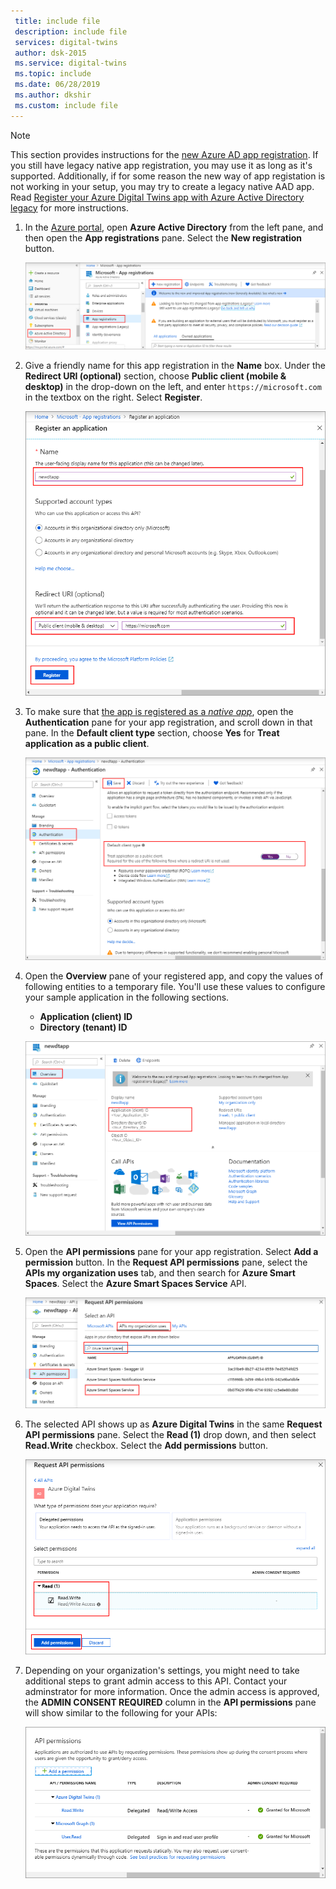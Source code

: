 ```yaml
---
 title: include file
 description: include file
 services: digital-twins
 author: dsk-2015
 ms.service: digital-twins
 ms.topic: include
 ms.date: 06/28/2019
 ms.author: dkshir
 ms.custom: include file
---
```


>[!NOTE]
>This section provides instructions for the [new Azure AD app registration](https://docs.microsoft.com/azure/active-directory/develop/quickstart-register-app). If you still have legacy native app registration, you may use it as long as it's supported. Additionally, if for some reason the new way of app registation is not working in your setup, you may try to create a legacy native AAD app. Read [Register your Azure Digital Twins app with Azure Active Directory legacy](../articles/digital-twins/how-to-use-legacy-aad.md) for more instructions. 

1. In the [Azure portal](https://portal.azure.com), open **Azure Active Directory** from the left pane, and then open the **App registrations** pane. Select the **New registration** button.

    ![App registered](./media/digital-twins-permissions/aad-app-register.png)

1. Give a friendly name for this app registration in the **Name** box. Under the **Redirect URI (optional)** section, choose **Public client (mobile & desktop)** in the drop-down on the left, and enter `https://microsoft.com` in the textbox on the right. Select **Register**.

    ![Create pane](./media/digital-twins-permissions/aad-app-reg-create.png)

1. To make sure that [the app is registered as a *native app*](https://docs.microsoft.com/azure/active-directory/develop/scenario-desktop-app-registration), open the **Authentication** pane for your app registration, and scroll down in that pane. In the **Default client type** section, choose **Yes** for **Treat application as a public client**. 

    ![Default native](./media/digital-twins-permissions/aad-app-default-native.png)

1.  Open the **Overview** pane of your registered app, and copy the values of following entities to a temporary file. You'll use these values to configure your sample application in the following sections.

    - **Application (client) ID**
    - **Directory (tenant) ID**

    ![Azure Active Directory application ID](./media/digital-twins-permissions/aad-app-reg-app-id.png)

1. Open the **API permissions** pane for your app registration. Select **Add a permission** button. In the **Request API permissions** pane, select the **APIs my organization uses** tab, and then search for **Azure Smart Spaces**. Select the **Azure Smart Spaces Service** API.

    ![Search API](./media/digital-twins-permissions/aad-app-search-api.png)

1. The selected API shows up as **Azure Digital Twins** in the same **Request API permissions** pane. Select the **Read (1)** drop down, and then select **Read.Write** checkbox. Select the **Add permissions** button.

    ![Add API permissions](./media/digital-twins-permissions/aad-app-req-permissions.png)

1. Depending on your organization's settings, you might need to take additional steps to grant admin access to this API. Contact your adminstrator for more information. Once the admin access is approved, the **ADMIN CONSENT REQUIRED** column in the **API permissions** pane will show similar to the following for your APIs:

    ![Add API permissions](./media/digital-twins-permissions/aad-app-admin-consent.png)

